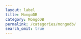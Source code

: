 ```yaml
---
layout: label
title: MongoDB
category: MongoDB
permalink: /categories/mongodb/
search_omit: true
---
```


